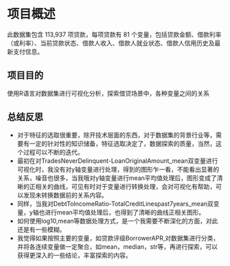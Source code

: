 # 项目概述

此数据集包含 113,937 项贷款，每项贷款有 81 个变量，包括贷款⾦额、借款利率（或利率）、当前贷款状态、借款⼈收⼊、借款⼈就业状态、借款⼈信⽤历史及最新⽀付信息。

## 项目目的

使用R语言对数据集进行可视化分析，探索借贷场景中，各种变量之间的关系

## 总结反思

- 对于特征的选取很重要，除开技术层面的东西，对于数据集的背景行业等，需要有一定的针对性的知识储备，特征选取决定了，数据探索的质量，当然，这个过程可以不断的迭代。
- 最初在对TradesNeverDelinquent-LoanOriginalAmount_mean双变量进行可视化时，我没有对y轴变量进行处理，得到的图形乍一看，不能看出显著的关系，噪音也很多，当我哦对y轴变量进行mean平均值处理后，图形变成了清晰的正相关的曲线，可见有时对于变量进行转换处理，会对可视化有帮助，可以发现未转换数据前的关系内容。
- 同样，当我对DebtToIncomeRatio-TotalCreditLinespast7years_mean双变量，y轴也进行mean平均值处理后，也得到了清晰的曲线正相关图形。
- 如何使用log10,mean等数据处理方式，是一个我需要不断深化的方面，对此还是有一些模糊。
- 我觉得如果按照主要的变量，如贷款评级BorrowerAPR,对数据集进行分类，并将各连续变量做一定聚合，如mean，median，str等，再进行探索，可以获得更深入的一些结论，丰富探索的内容。